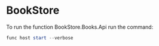 # BookStore

To run the function BookStore.Books.Api run the command:

```powershell
func host start --verbose
```